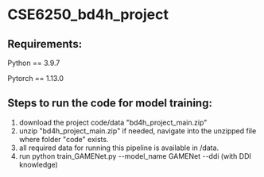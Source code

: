 # CSE6250_bd4h_project
## Requirements:
Python == 3.9.7

Pytorch == 1.13.0

## Steps to run the code for model training:
1. download the project code/data "bd4h_project_main.zip"
2. unzip "bd4h_project_main.zip" if needed, navigate into the unzipped file where folder "code" exists.
3. all required data for running this pipeline is available in /data. 
4. run python train_GAMENet.py --model_name GAMENet --ddi (with DDI knowledge)
